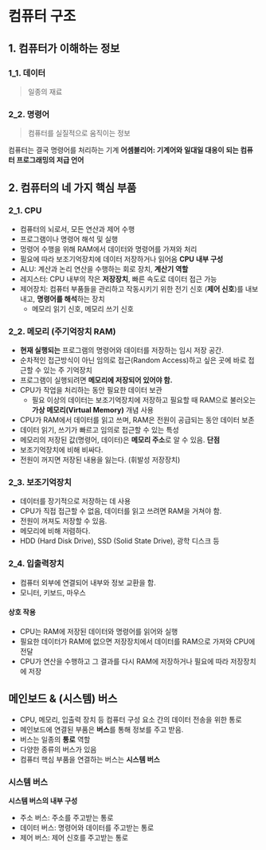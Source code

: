 # 컴퓨터 구조
## 1. 컴퓨터가 이해하는 정보
### 1_1. 데이터
> 일종의 재료
### 2_2. 명령어
> 컴퓨터를 실질적으로 움직이는 정보

컴퓨터는 결국 명령어를 처리하는 기계
**어셈블리어: 기계어와 일대일 대응이 되는 컴퓨터 프로그래밍의 저급 언어**
## 2. 컴퓨터의 네 가지 핵심 부품
### 2_1. CPU
- 컴퓨터의 뇌로서, 모든 연산과 제어 수행
- 프로그램이나 명령어 해석 및 실행
- 멍령어 수행을 위해 RAM에서 데이터와 명령어를 가져와 처리
- 필요에 따라 보조기억장치에 데이터 저장하거나 읽어옴
**CPU 내부 구성**
- ALU: 계산과 논리 연산을 수행하는 회로 장치, **계산기 역할**
- 레지스터: CPU 내부의 작은 **저장장치**, 빠른 속도로 데이터 접근 가능
- 제어장치: 컴퓨터 부품들을 관리하고 작동시키기 위한 전기 신호 (**제어 신호**)를 내보내고, **명령어를 해석**하는 장치
	- 메모리 읽기 신호, 메모리 쓰기 신호


### 2_2. 메모리 (주기억장치 RAM)
- **현재 실행되는** 프로그램의 명령어와 데이터를 저장하는 임시 저장 공간.
- 순차적인 접근방식이 아닌 임의로 접근(Random Access)하고 싶은 곳에 바로 접근할 수 있는 주 기억장치
- 프로그램이 실행되려면 **메모리에 저장되어 있어야 함.**
- CPU가 작업을 처리하는 동안 필요한 데이터 보관
	- 필요 이상의 데이터는 보조기억장치에 저장하고 필요할 때 RAM으로 불러오는 **가상 메모리(Virtual Memory)** 개념 사용
- CPU가 RAM에서 데이터를 읽고 쓰며, RAM은 전원이 공급되는 동안 데이터 보존
- 데이터 읽기, 쓰기가 빠르고 임의로 접근할 수 있는 특성
- 메모리의 저장된 값(명령어, 데이터)은 **메모리 주소**로 알 수 있음. 
**단점**
- 보조기억장치에 비해 비싸다.
- 전원이 꺼지면 저장된 내용을 잃는다. (휘발성 저장장치)

### 2_3. 보조기억장치
- 데이터를 장기적으로 저장하는 데 사용
- CPU가 직접 접근할 수 없음, 데이터를 읽고 쓰려면 RAM을 거쳐야 함.
- 전원이 꺼져도 저장할 수 있음.
- 메모리에 비해 저렴하다.
- HDD (Hard Disk Drive), SSD (Solid State Drive), 광학 디스크 등
### 2_4. 입출력장치
- 컴퓨터 외부에 연결되어 내부와 정보 교환을 함.
- 모니터, 키보드, 마우스

#### 상호 작용
- CPU는 RAM에 저장된 데이터와 명령어를 읽어와 실행
- 필요한 데이터가 RAM에 없으면 저장장치에서 데이터를 RAM으로 가져와 CPU에 전달
- CPU가 연산을 수행하고 그 결과를 다시 RAM에 저장하거나 필요에 따라 저장장치에 저장

## 메인보드 & (시스템) 버스
- CPU, 메모리, 입출력 장치 등 컴퓨터 구성 요소 간의 데이터 전송을 위한 통로
- 메인보드에 연결된 부품은 **버스**를 통해 정보를 주고 받음.
- 버스는 일종의 **통로** 역할
- 다양한 종류의 버스가 있음
- 컴퓨터 핵심 부품을 연결하는 버스는 **시스템 버스**

### 시스템 버스
**시스템 버스의 내부 구성**
- 주소 버스: 주소를 주고받는 통로
- 데이터 버스: 명령어와 데이터를 주고받는 통로
- 제어 버스: 제어 신호를 주고받는 통로
